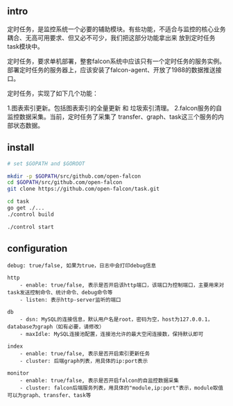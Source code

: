 ## intro

定时任务，是监控系统一个必要的辅助模块。有些功能，不适合与监控的核心业务耦合、无高可用要求、但又必不可少，我们把这部分功能拿出来 放到定时任务task模块中。

定时任务，要求单机部署，整套falcon系统中应该只有一个定时任务的服务实例。部署定时任务的服务器上，应该安装了falcon-agent、开放了1988的数据推送接口。

定时任务，实现了如下几个功能：

1.图表索引更新。包括图表索引的全量更新 和 垃圾索引清理。
2.falcon服务的自监控数据采集。当前，定时任务了采集了 transfer、graph、task这三个服务的内部状态数据。


## install

```bash
# set $GOPATH and $GOROOT

mkdir -p $GOPATH/src/github.com/open-falcon
cd $GOPATH/src/github.com/open-falcon
git clone https://github.com/open-falcon/task.git

cd task
go get ./...
./control build

./control start
```

## configuration

    debug: true/false, 如果为true，日志中会打印debug信息

    http
        - enable: true/false, 表示是否开启该http端口，该端口为控制端口，主要用来对task发送控制命令、统计命令、debug命令等
        - listen: 表示http-server监听的端口

    db
        - dsn: MySQL的连接信息，默认用户名是root，密码为空，host为127.0.0.1，database为graph（如有必要，请修改）
        - maxIdle: MySQL连接池配置，连接池允许的最大空闲连接数，保持默认即可

    index
        - enable: true/false, 表示是否开启索引更新任务
        - cluster: 后端graph列表，用具体的ip:port表示

    monitor
        - enable: true/false, 表示是否开启falcon的自监控数据采集
        - cluster: falcon后端服务列表，用具体的"module,ip:port"表示，module取值可以为graph、transfer、task等

